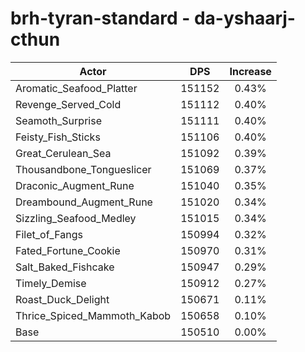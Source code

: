 # brh-tyran-standard - da-yshaarj-cthun
| Actor | DPS | Increase |
|---|:---:|:---:|
|Aromatic_Seafood_Platter|151152|0.43%|
|Revenge_Served_Cold|151112|0.40%|
|Seamoth_Surprise|151111|0.40%|
|Feisty_Fish_Sticks|151106|0.40%|
|Great_Cerulean_Sea|151092|0.39%|
|Thousandbone_Tongueslicer|151069|0.37%|
|Draconic_Augment_Rune|151040|0.35%|
|Dreambound_Augment_Rune|151020|0.34%|
|Sizzling_Seafood_Medley|151015|0.34%|
|Filet_of_Fangs|150994|0.32%|
|Fated_Fortune_Cookie|150970|0.31%|
|Salt_Baked_Fishcake|150947|0.29%|
|Timely_Demise|150912|0.27%|
|Roast_Duck_Delight|150671|0.11%|
|Thrice_Spiced_Mammoth_Kabob|150658|0.10%|
|Base|150510|0.00%|
